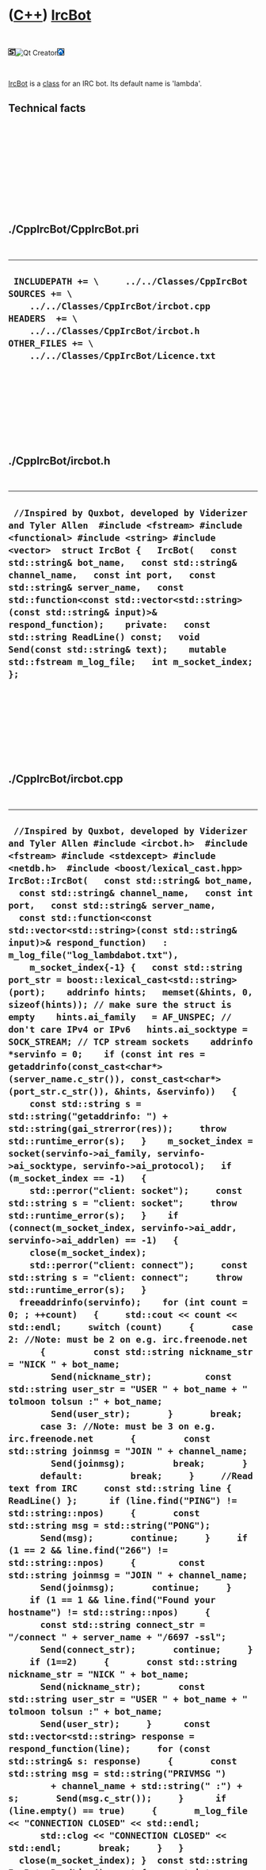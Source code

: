 



 

 

 

 

 

([C++](Cpp.md)) [IrcBot](CppIrcBot.md)
========================================

 

![STL](PicStl.png)![Qt
Creator](PicQtCreator.png)![Lubuntu](PicLubuntu.png)

 

[IrcBot](CppIrcBot.md) is a [class](CppClass.md) for an IRC bot. Its
default name is 'lambda'.

Technical facts
---------------

 

 

 

 

 

 

./CppIrcBot/CppIrcBot.pri
-------------------------

 

  --------------------------------------------------------------------------------------------------------------------------------------------------------------------------------------------------------------------
  ` INCLUDEPATH += \     ../../Classes/CppIrcBot  SOURCES += \     ../../Classes/CppIrcBot/ircbot.cpp  HEADERS  += \     ../../Classes/CppIrcBot/ircbot.h  OTHER_FILES += \     ../../Classes/CppIrcBot/Licence.txt`
  --------------------------------------------------------------------------------------------------------------------------------------------------------------------------------------------------------------------

 

 

 

 

 

./CppIrcBot/ircbot.h
--------------------

 

  ---------------------------------------------------------------------------------------------------------------------------------------------------------------------------------------------------------------------------------------------------------------------------------------------------------------------------------------------------------------------------------------------------------------------------------------------------------------------------------------------------------------------------------------------------------
  ` //Inspired by Quxbot, developed by Viderizer and Tyler Allen  #include <fstream> #include <functional> #include <string> #include <vector>  struct IrcBot {   IrcBot(   const std::string& bot_name,   const std::string& channel_name,   const int port,   const std::string& server_name,   const std::function<const std::vector<std::string>(const std::string& input)>& respond_function);    private:   const std::string ReadLine() const;   void Send(const std::string& text);    mutable std::fstream m_log_file;   int m_socket_index; };`
  ---------------------------------------------------------------------------------------------------------------------------------------------------------------------------------------------------------------------------------------------------------------------------------------------------------------------------------------------------------------------------------------------------------------------------------------------------------------------------------------------------------------------------------------------------------

 

 

 

 

 

./CppIrcBot/ircbot.cpp
----------------------

 

  -------------------------------------------------------------------------------------------------------------------------------------------------------------------------------------------------------------------------------------------------------------------------------------------------------------------------------------------------------------------------------------------------------------------------------------------------------------------------------------------------------------------------------------------------------------------------------------------------------------------------------------------------------------------------------------------------------------------------------------------------------------------------------------------------------------------------------------------------------------------------------------------------------------------------------------------------------------------------------------------------------------------------------------------------------------------------------------------------------------------------------------------------------------------------------------------------------------------------------------------------------------------------------------------------------------------------------------------------------------------------------------------------------------------------------------------------------------------------------------------------------------------------------------------------------------------------------------------------------------------------------------------------------------------------------------------------------------------------------------------------------------------------------------------------------------------------------------------------------------------------------------------------------------------------------------------------------------------------------------------------------------------------------------------------------------------------------------------------------------------------------------------------------------------------------------------------------------------------------------------------------------------------------------------------------------------------------------------------------------------------------------------------------------------------------------------------------------------------------------------------------------------------------------------------------------------------------------------------------------------------------------------------------------------------------------------------------------------------------------------------------------------------------------------------------------------------------------------------------------------------------------------------------------------------------------------------------------------------------------------------------------------------------------------------------------------------------------------------------------------------------------------------------------------------------------------------------------------------------------------------------------------------------------------------------------------------------------------------------------------------------------------------------------------------------------------------------------------------------------------------------------------------------------------------------------------------------------------------------------------------------------------------------------------------------------------------------------------------------------------------------------------------------------------------------------------------------------------------------------------------------------------------------------------------------------------------------------------------------------------------------------------------------------------------------------------------------------------------------------------------------------------------------------------------------------------
  ` //Inspired by Quxbot, developed by Viderizer and Tyler Allen #include <ircbot.h>  #include <fstream> #include <stdexcept> #include <netdb.h>  #include <boost/lexical_cast.hpp>  IrcBot::IrcBot(   const std::string& bot_name,   const std::string& channel_name,   const int port,   const std::string& server_name,   const std::function<const std::vector<std::string>(const std::string& input)>& respond_function)   : m_log_file("log_lambdabot.txt"),     m_socket_index{-1} {   const std::string port_str = boost::lexical_cast<std::string>(port);    addrinfo hints;   memset(&hints, 0, sizeof(hints)); // make sure the struct is empty    hints.ai_family   = AF_UNSPEC; // don't care IPv4 or IPv6   hints.ai_socktype = SOCK_STREAM; // TCP stream sockets    addrinfo *servinfo = 0;    if (const int res = getaddrinfo(const_cast<char*>(server_name.c_str()), const_cast<char*>(port_str.c_str()), &hints, &servinfo))   {     const std::string s = std::string("getaddrinfo: ") + std::string(gai_strerror(res));     throw std::runtime_error(s);   }    m_socket_index = socket(servinfo->ai_family, servinfo->ai_socktype, servinfo->ai_protocol);   if (m_socket_index == -1)   {     std::perror("client: socket");     const std::string s = "client: socket";     throw std::runtime_error(s);   }    if (connect(m_socket_index, servinfo->ai_addr, servinfo->ai_addrlen) == -1)   {     close(m_socket_index);     std::perror("client: connect");     const std::string s = "client: connect";     throw std::runtime_error(s);   }    freeaddrinfo(servinfo);    for (int count = 0; ; ++count)   {     std::cout << count << std::endl;     switch (count)     {       case 2: //Note: must be 2 on e.g. irc.freenode.net       {         const std::string nickname_str = "NICK " + bot_name;         Send(nickname_str);          const std::string user_str = "USER " + bot_name + " tolmoon tolsun :" + bot_name;         Send(user_str);       }       break;       case 3: //Note: must be 3 on e.g. irc.freenode.net       {         const std::string joinmsg = "JOIN " + channel_name;         Send(joinmsg);         break;       }       default:         break;     }     //Read text from IRC     const std::string line { ReadLine() };      if (line.find("PING") != std::string::npos)     {       const std::string msg = std::string("PONG");       Send(msg);       continue;     }     if (1 == 2 && line.find("266") != std::string::npos)     {        const std::string joinmsg = "JOIN " + channel_name;       Send(joinmsg);       continue;     }      if (1 == 1 && line.find("Found your hostname") != std::string::npos)     {       const std::string connect_str = "/connect " + server_name + "/6697 -ssl";       Send(connect_str);       continue;     }      if (1==2)     {       const std::string nickname_str = "NICK " + bot_name;       Send(nickname_str);       const std::string user_str = "USER " + bot_name + " tolmoon tolsun :" + bot_name;       Send(user_str);     }      const std::vector<std::string> response = respond_function(line);     for (const std::string& s: response)     {       const std::string msg = std::string("PRIVMSG ")         + channel_name + std::string(" :") + s;       Send(msg.c_str());     }      if (line.empty() == true)     {       m_log_file << "CONNECTION CLOSED" << std::endl;       std::clog << "CONNECTION CLOSED" << std::endl;       break;     }   }   close(m_socket_index); }  const std::string IrcBot::ReadLine() const {   const int max_data_size = 1024;   char buf[max_data_size];   std::cout << "Start reading line" << std::endl;   const int numbytes = recv(m_socket_index, buf, max_data_size-1, 0);   buf[numbytes] = '\0';   const std::string line{buf};   m_log_file << "Received: '" << line << "\'\n";   std::clog << "Received: '" << line << "\'" << std::endl;   return line; }  void IrcBot::Send(const std::string& s) {   const std::string t = s + "\r\n";   m_log_file << "Sent: '" << s << '\'' << std::endl;   std::clog << "Sent: '" << s << '\'' << std::endl;   send(m_socket_index,t.c_str(),t.size(),0); }`
  -------------------------------------------------------------------------------------------------------------------------------------------------------------------------------------------------------------------------------------------------------------------------------------------------------------------------------------------------------------------------------------------------------------------------------------------------------------------------------------------------------------------------------------------------------------------------------------------------------------------------------------------------------------------------------------------------------------------------------------------------------------------------------------------------------------------------------------------------------------------------------------------------------------------------------------------------------------------------------------------------------------------------------------------------------------------------------------------------------------------------------------------------------------------------------------------------------------------------------------------------------------------------------------------------------------------------------------------------------------------------------------------------------------------------------------------------------------------------------------------------------------------------------------------------------------------------------------------------------------------------------------------------------------------------------------------------------------------------------------------------------------------------------------------------------------------------------------------------------------------------------------------------------------------------------------------------------------------------------------------------------------------------------------------------------------------------------------------------------------------------------------------------------------------------------------------------------------------------------------------------------------------------------------------------------------------------------------------------------------------------------------------------------------------------------------------------------------------------------------------------------------------------------------------------------------------------------------------------------------------------------------------------------------------------------------------------------------------------------------------------------------------------------------------------------------------------------------------------------------------------------------------------------------------------------------------------------------------------------------------------------------------------------------------------------------------------------------------------------------------------------------------------------------------------------------------------------------------------------------------------------------------------------------------------------------------------------------------------------------------------------------------------------------------------------------------------------------------------------------------------------------------------------------------------------------------------------------------------------------------------------------------------------------------------------------------------------------------------------------------------------------------------------------------------------------------------------------------------------------------------------------------------------------------------------------------------------------------------------------------------------------------------------------------------------------------------------------------------------------------------------------------------------------------------------------------

 

 

 

 

 





 




This page has been created by the [tool](Tools.md)
[CodeToHtml](ToolCodeToHtml.md)
